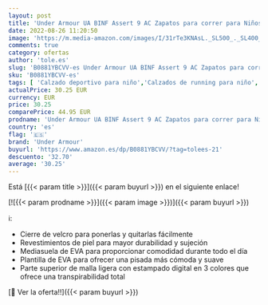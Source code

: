```yaml
---
layout: post
title: 'Under Armour UA BINF Assert 9 AC Zapatos para correr para Niños  Negro  Black / White / White   25 EU'
date: 2022-08-26 11:20:50
image: 'https://m.media-amazon.com/images/I/31rTe3KNAsL._SL500_._SL400_.jpg'
comments: true
category: ofertas
author: 'tole.es'
slug: 'B0881YBCVV-es Under Armour UA BINF Assert 9 AC Zapatos para correr para...'
sku: 'B0881YBCVV-es'
tags: [ 'Calzado deportivo para niño','Calzados de running para niño','Calzados para correr en asfalto para niño','Zapatillas y calzado deportivo para Niño','Zapatos','Zapatos - Niños','Zapatos y complementos','under armour','zapatos','🇪🇸', ]
actualPrice: 30.25 EUR
currency: EUR
price: 30.25
comparePrice: 44.95 EUR
prodname: 'Under Armour UA BINF Assert 9 AC Zapatos para correr para Niños  Negro  Black / White / White   25 EU'
country: 'es'
flag: '🇪🇸'
brand: 'Under Armour'
buyurl: 'https://www.amazon.es/dp/B0881YBCVV/?tag=tolees-21'
descuento: '32.70'
average: '30.25'
---
```


Está [{{< param title >}}]({{< param buyurl >}}) en el siguiente enlace!

[![{{< param prodname >}}]({{< param image >}})]({{< param buyurl >}})

ℹ️:

- Cierre de velcro para ponerlas y quitarlas fácilmente
- Revestimientos de piel para mayor durabilidad y sujeción
- Mediasuela de EVA para proporcionar comodidad durante todo el día
- Plantilla de EVA para ofrecer una pisada más cómoda y suave
- Parte superior de malla ligera con estampado digital en 3 colores que ofrece una transpirabilidad total

[🛒 Ver la oferta!!]({{< param buyurl >}})
